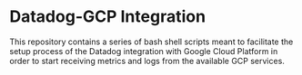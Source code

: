# Datadog-GCP Integration

This repository contains a series of bash shell scripts meant to facilitate the setup process of the Datadog integration with Google Cloud Platform in order to start receiving metrics and logs from the available GCP services.
